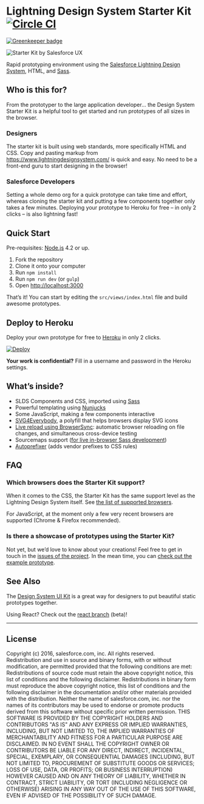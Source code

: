 # Lightning Design System Starter Kit [![Circle CI](https://circleci.com/gh/salesforce-ux/design-system-starter-kit.svg?style=svg&circle-token=6c0b617673fd9c9e4eb4fb9defe953a92fc1797c)](https://circleci.com/gh/salesforce-ux/design-system-starter-kit)

[![Greenkeeper badge](https://badges.greenkeeper.io/salesforce-ux/design-system-starter-kit.svg)](https://greenkeeper.io/)

![Starter Kit by Salesforce UX](https://rawgit.com/salesforce-ux/design-system-starter-kit/master/starter-kit.svg)

Rapid prototyping environment using the [Salesforce Lightning Design System](https://www.lightningdesignsystem.com/), HTML, and [Sass](http://www.sass-lang.com/).

## Who is this for?

From the prototyper to the large application developer… the Design System Starter Kit
is a helpful tool to get started and run prototypes of all sizes in the browser.

### Designers

The starter kit is built using web standards, more specifically HTML and CSS.
Copy and pasting markup from <https://www.lightningdesignsystem.com/> is quick and easy.
No need to be a front-end guru to start designing in the browser!

### Salesforce Developers

Setting a whole demo org for a quick prototype can take time and effort,
whereas cloning the starter kit and putting a few components together only takes a few minutes.
Deploying your prototype to Heroku for free – in only 2 clicks – is also lightning fast!

## Quick Start

Pre-requisites: [Node.js](https://nodejs.org/en/) 4.2 or up.

1. Fork the repository
1. Clone it onto your computer
1. Run `npm install`
1. Run `npm run dev` (or `gulp`)
1. Open <http://localhost:3000>

That’s it! You can start by editing the `src/views/index.html` file and build awesome prototypes.

## Deploy to Heroku

Deploy your own prototype for free to [Heroku](https://www.heroku.com) in only 2 clicks.

[![Deploy](https://www.herokucdn.com/deploy/button.svg)](https://heroku.com/deploy)

**Your work is confidential?** Fill in a username and password in the Heroku settings.

## What’s inside?

- SLDS Components and CSS, imported using [Sass](http://www.sass-lang.com/)
- Powerful templating using [Nunjucks](http://mozilla.github.io/nunjucks/)
- Some JavaScript, making a few components interactive
- [SVG4Everybody](https://github.com/jonathantneal/svg4everybody), a polyfill that helps browsers display SVG icons
- [Live reload using BrowserSync](https://www.browsersync.io/): automatic browser reloading on file changes, and simultaneous cross-device testing
- Sourcemaps support ([for live in-browser Sass development](https://medium.com/@toolmantim/getting-started-with-css-sourcemaps-and-in-browser-sass-editing-b4daab987fb0))
- [Autoprefixer](https://github.com/postcss/autoprefixer) (adds vendor prefixes to CSS rules)

## FAQ

### Which browsers does the Starter Kit support?

When it comes to the CSS, the Starter Kit has the same support level as the Lightning Design System itself.
See [the list of supported browsers](https://www.lightningdesignsystem.com/faq/#what-browsers-are-supported).

For JavaScript, at the moment only a few very recent browsers are supported (Chrome & Firefox recommended).

### Is there a showcase of prototypes using the Starter Kit?

Not yet, but we’d love to know about your creations! Feel free to get in touch in the [issues of the project](https://github.com/salesforce-ux/design-system-starter-kit/issues).
In the mean time, you can [check out the example prototype](https://starter-kit-demo.herokuapp.com/example.html).


## See Also

The [Design System UI Kit](https://github.com/salesforce-ux/design-system-ui-kit/) is a great way for designers to put beautiful static prototypes together.

Using React? Check out the [react branch](https://github.com/salesforce-ux/design-system-starter-kit/tree/react) (beta)!

----

## License

Copyright (c) 2016, salesforce.com, inc. All rights reserved.  
Redistribution and use in source and binary forms, with or without modification, are permitted provided that the following conditions are met:
Redistributions of source code must retain the above copyright notice, this list of conditions and the following disclaimer.
Redistributions in binary form must reproduce the above copyright notice, this list of conditions and the following disclaimer in the documentation and/or other materials provided with the distribution.
Neither the name of salesforce.com, inc. nor the names of its contributors may be used to endorse or promote products derived from this software without specific prior written permission.
THIS SOFTWARE IS PROVIDED BY THE COPYRIGHT HOLDERS AND CONTRIBUTORS "AS IS" AND ANY EXPRESS OR IMPLIED WARRANTIES, INCLUDING, BUT NOT LIMITED TO, THE IMPLIED WARRANTIES OF MERCHANTABILITY AND FITNESS FOR A PARTICULAR PURPOSE ARE DISCLAIMED. IN NO EVENT SHALL THE COPYRIGHT OWNER OR CONTRIBUTORS BE LIABLE FOR ANY DIRECT, INDIRECT, INCIDENTAL, SPECIAL, EXEMPLARY, OR CONSEQUENTIAL DAMAGES (INCLUDING, BUT NOT LIMITED TO, PROCUREMENT OF SUBSTITUTE GOODS OR SERVICES; LOSS OF USE, DATA, OR PROFITS; OR BUSINESS INTERRUPTION) HOWEVER CAUSED AND ON ANY THEORY OF LIABILITY, WHETHER IN CONTRACT, STRICT LIABILITY, OR TORT (INCLUDING NEGLIGENCE OR OTHERWISE) ARISING IN ANY WAY OUT OF THE USE OF THIS SOFTWARE, EVEN IF ADVISED OF THE POSSIBILITY OF SUCH DAMAGE.
